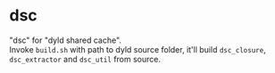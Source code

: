 # dsc

"dsc" for "dyld shared cache".  
Invoke `build.sh` with path to dyld source folder, it'll build `dsc_closure`, `dsc_extractor` and `dsc_util` from source.
